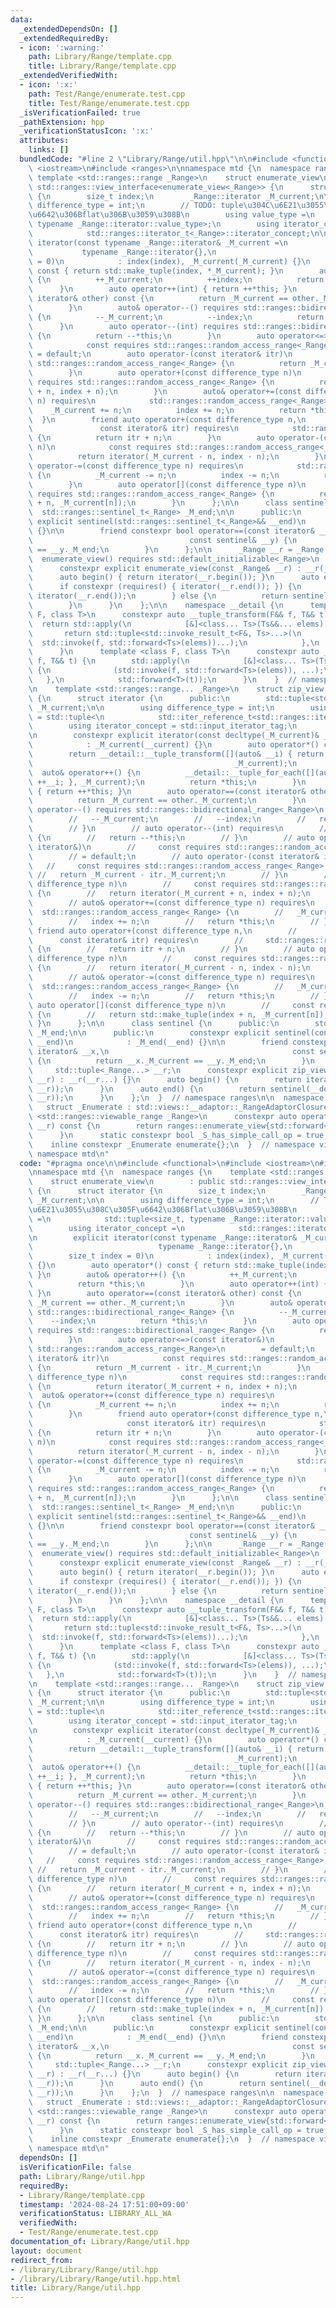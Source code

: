 ```yaml
---
data:
  _extendedDependsOn: []
  _extendedRequiredBy:
  - icon: ':warning:'
    path: Library/Range/template.cpp
    title: Library/Range/template.cpp
  _extendedVerifiedWith:
  - icon: ':x:'
    path: Test/Range/enumerate.test.cpp
    title: Test/Range/enumerate.test.cpp
  _isVerificationFailed: true
  _pathExtension: hpp
  _verificationStatusIcon: ':x:'
  attributes:
    links: []
  bundledCode: "#line 2 \"Library/Range/util.hpp\"\n\n#include <functional>\n#include\
    \ <iostream>\n#include <ranges>\n\nnamespace mtd {\n  namespace ranges {\n   \
    \ template <std::ranges::range _Range>\n    struct enumerate_view\n        : public\
    \ std::ranges::view_interface<enumerate_view<_Range>> {\n      struct iterator\
    \ {\n        size_t index;\n        _Range::iterator _M_current;\n\n        using\
    \ difference_type = int;\n        // TODO: tuple\u304C\u6E21\u3055\u308C\u305F\
    \u6642\u306Bflat\u306B\u3059\u308B\n        using value_type =\n            std::tuple<size_t,\
    \ typename _Range::iterator::value_type>;\n        using iterator_concept =\n\
    \            std::ranges::iterator_t<_Range>::iterator_concept;\n\n        explicit\
    \ iterator(const typename _Range::iterator& _M_current =\n                   \
    \           typename _Range::iterator{},\n                          size_t index\
    \ = 0)\n            : index(index), _M_current(_M_current) {}\n        auto operator*()\
    \ const { return std::make_tuple(index, *_M_current); }\n        auto& operator++()\
    \ {\n          ++_M_current;\n          ++index;\n          return *this;\n  \
    \      }\n        auto operator++(int) { return ++*this; }\n        auto operator==(const\
    \ iterator& other) const {\n          return _M_current == other._M_current;\n\
    \        }\n        auto& operator--() requires std::ranges::bidirectional_range<_Range>\
    \ {\n          --_M_current;\n          --index;\n          return *this;\n  \
    \      }\n        auto operator--(int) requires std::ranges::bidirectional_range<_Range>\
    \ {\n          return --*this;\n        }\n        auto operator<=>(const iterator&)\n\
    \            const requires std::ranges::random_access_range<_Range>\n       \
    \ = default;\n        auto operator-(const iterator& itr)\n            const requires\
    \ std::ranges::random_access_range<_Range> {\n          return _M_current - itr._M_current;\n\
    \        }\n        auto operator+(const difference_type n)\n            const\
    \ requires std::ranges::random_access_range<_Range> {\n          return iterator(_M_current\
    \ + n, index + n);\n        }\n        auto& operator+=(const difference_type\
    \ n) requires\n            std::ranges::random_access_range<_Range> {\n      \
    \    _M_current += n;\n          index += n;\n          return *this;\n      \
    \  }\n        friend auto operator+(const difference_type n,\n               \
    \               const iterator& itr) requires\n            std::ranges::random_access_range<_Range>\
    \ {\n          return itr + n;\n        }\n        auto operator-(const difference_type\
    \ n)\n            const requires std::ranges::random_access_range<_Range> {\n\
    \          return iterator(_M_current - n, index - n);\n        }\n        auto&\
    \ operator-=(const difference_type n) requires\n            std::ranges::random_access_range<_Range>\
    \ {\n          _M_current -= n;\n          index -= n;\n          return *this;\n\
    \        }\n        auto operator[](const difference_type n)\n            const\
    \ requires std::ranges::random_access_range<_Range> {\n          return std::make_tuple(index\
    \ + n, _M_current[n]);\n        }\n      };\n\n      class sentinel {\n      \
    \  std::ranges::sentinel_t<_Range> _M_end;\n\n      public:\n        constexpr\
    \ explicit sentinel(std::ranges::sentinel_t<_Range>&& __end)\n            : _M_end(std::forward<std::ranges::sentinel_t<_Range>>(__end))\
    \ {}\n\n        friend constexpr bool operator==(const iterator& __x,\n      \
    \                                   const sentinel& __y) {\n          return __x._M_current\
    \ == __y._M_end;\n        }\n      };\n\n      _Range __r = _Range();\n\n    \
    \  enumerate_view() requires std::default_initializable<_Range>\n      = default;\n\
    \      constexpr explicit enumerate_view(const _Range& __r) : __r(__r) {}\n\n\
    \      auto begin() { return iterator(__r.begin()); }\n      auto end() {\n  \
    \      if constexpr (requires() { iterator(__r.end()); }) {\n          return\
    \ iterator(__r.end());\n        } else {\n          return sentinel(__r.end());\n\
    \        }\n      }\n    };\n\n    namespace __detail {\n      template <class\
    \ F, class T>\n      constexpr auto __tuple_transform(F&& f, T&& t) {\n      \
    \  return std::apply(\n            [&]<class... Ts>(Ts&&... elems) {\n       \
    \       return std::tuple<std::invoke_result_t<F&, Ts>...>(\n                \
    \  std::invoke(f, std::forward<Ts>(elems))...);\n            },\n            std::forward<T>(t));\n\
    \      }\n      template <class F, class T>\n      constexpr auto __tuple_for_each(F&&\
    \ f, T&& t) {\n        std::apply(\n            [&]<class... Ts>(Ts&&... elems)\
    \ {\n              (std::invoke(f, std::forward<Ts>(elems)), ...);\n         \
    \   },\n            std::forward<T>(t));\n      }\n    }  // namespace __detail\n\
    \n    template <std::ranges::range... _Range>\n    struct zip_view : public std::ranges::view_interface<zip_view<_Range...>>\
    \ {\n      struct iterator {\n      public:\n        std::tuple<std::ranges::iterator_t<_Range>...>\
    \ _M_current;\n\n        using difference_type = int;\n        using value_type\
    \ = std::tuple<\n            std::iter_reference_t<std::ranges::iterator_t<_Range>>...>;\n\
    \        using iterator_concept = std::input_iterator_tag;\n        // std::ranges::iterator_t<_Range>::iterator_concept;\n\
    \n        constexpr explicit iterator(const decltype(_M_current)& __current)\n\
    \            : _M_current(__current) {}\n        auto operator*() const {\n  \
    \        return __detail::__tuple_transform([](auto& __i) { return *__i; },\n\
    \                                             _M_current);\n        }\n      \
    \  auto& operator++() {\n          __detail::__tuple_for_each([](auto& __i) {\
    \ ++__i; }, _M_current);\n          return *this;\n        }\n        auto operator++(int)\
    \ { return ++*this; }\n        auto operator==(const iterator& other) const {\n\
    \          return _M_current == other._M_current;\n        }\n        // auto&\
    \ operator--() requires std::ranges::bidirectional_range<_Range>\n        // {\n\
    \        //   --_M_current;\n        //   --index;\n        //   return *this;\n\
    \        // }\n        // auto operator--(int) requires\n        // std::ranges::bidirectional_range<_Range>\
    \ {\n        //   return --*this;\n        // }\n        // auto operator<=>(const\
    \ iterator&)\n        //     const requires std::ranges::random_access_range<_Range>\n\
    \        // = default;\n        // auto operator-(const iterator& itr)\n     \
    \   //     const requires std::ranges::random_access_range<_Range> {\n       \
    \ //   return _M_current - itr._M_current;\n        // }\n        // auto operator+(const\
    \ difference_type n)\n        //     const requires std::ranges::random_access_range<_Range>\
    \ {\n        //   return iterator(_M_current + n, index + n);\n        // }\n\
    \        // auto& operator+=(const difference_type n) requires\n        //   \
    \  std::ranges::random_access_range<_Range> {\n        //   _M_current += n;\n\
    \        //   index += n;\n        //   return *this;\n        // }\n        //\
    \ friend auto operator+(const difference_type n,\n        //                 \
    \      const iterator& itr) requires\n        //     std::ranges::random_access_range<_Range>\
    \ {\n        //   return itr + n;\n        // }\n        // auto operator-(const\
    \ difference_type n)\n        //     const requires std::ranges::random_access_range<_Range>\
    \ {\n        //   return iterator(_M_current - n, index - n);\n        // }\n\
    \        // auto& operator-=(const difference_type n) requires\n        //   \
    \  std::ranges::random_access_range<_Range> {\n        //   _M_current -= n;\n\
    \        //   index -= n;\n        //   return *this;\n        // }\n        //\
    \ auto operator[](const difference_type n)\n        //     const requires std::ranges::random_access_range<_Range>\
    \ {\n        //   return std::make_tuple(index + n, _M_current[n]);\n        //\
    \ }\n      };\n\n      class sentinel {\n      public:\n        std::tuple<std::ranges::sentinel_t<_Range>...>\
    \ _M_end;\n\n      public:\n        constexpr explicit sentinel(const decltype(_M_end)&\
    \ __end)\n            : _M_end(__end) {}\n\n        friend constexpr bool operator==(const\
    \ iterator& __x,\n                                         const sentinel& __y)\
    \ {\n          return __x._M_current == __y._M_end;\n        }\n      };\n\n \
    \     std::tuple<_Range...> __r;\n      constexpr explicit zip_view(const _Range&...\
    \ __r) : __r(__r...) {}\n      auto begin() {\n        return iterator(__detail::__tuple_transform(std::ranges::begin,\
    \ __r));\n      }\n      auto end() {\n        return sentinel(__detail::__tuple_transform(std::ranges::end,\
    \ __r));\n      }\n    };\n  }  // namespace ranges\n\n  namespace views {\n \
    \   struct _Enumerate : std::views::__adaptor::_RangeAdaptorClosure {\n      template\
    \ <std::ranges::viewable_range _Range>\n      constexpr auto operator()(_Range&&\
    \ __r) const {\n        return ranges::enumerate_view{std::forward<_Range>(__r)};\n\
    \      }\n      static constexpr bool _S_has_simple_call_op = true;\n    };\n\n\
    \    inline constexpr _Enumerate enumerate{};\n  }  // namespace views\n}  //\
    \ namespace mtd\n"
  code: "#pragma once\n\n#include <functional>\n#include <iostream>\n#include <ranges>\n\
    \nnamespace mtd {\n  namespace ranges {\n    template <std::ranges::range _Range>\n\
    \    struct enumerate_view\n        : public std::ranges::view_interface<enumerate_view<_Range>>\
    \ {\n      struct iterator {\n        size_t index;\n        _Range::iterator\
    \ _M_current;\n\n        using difference_type = int;\n        // TODO: tuple\u304C\
    \u6E21\u3055\u308C\u305F\u6642\u306Bflat\u306B\u3059\u308B\n        using value_type\
    \ =\n            std::tuple<size_t, typename _Range::iterator::value_type>;\n\
    \        using iterator_concept =\n            std::ranges::iterator_t<_Range>::iterator_concept;\n\
    \n        explicit iterator(const typename _Range::iterator& _M_current =\n  \
    \                            typename _Range::iterator{},\n                  \
    \        size_t index = 0)\n            : index(index), _M_current(_M_current)\
    \ {}\n        auto operator*() const { return std::make_tuple(index, *_M_current);\
    \ }\n        auto& operator++() {\n          ++_M_current;\n          ++index;\n\
    \          return *this;\n        }\n        auto operator++(int) { return ++*this;\
    \ }\n        auto operator==(const iterator& other) const {\n          return\
    \ _M_current == other._M_current;\n        }\n        auto& operator--() requires\
    \ std::ranges::bidirectional_range<_Range> {\n          --_M_current;\n      \
    \    --index;\n          return *this;\n        }\n        auto operator--(int)\
    \ requires std::ranges::bidirectional_range<_Range> {\n          return --*this;\n\
    \        }\n        auto operator<=>(const iterator&)\n            const requires\
    \ std::ranges::random_access_range<_Range>\n        = default;\n        auto operator-(const\
    \ iterator& itr)\n            const requires std::ranges::random_access_range<_Range>\
    \ {\n          return _M_current - itr._M_current;\n        }\n        auto operator+(const\
    \ difference_type n)\n            const requires std::ranges::random_access_range<_Range>\
    \ {\n          return iterator(_M_current + n, index + n);\n        }\n      \
    \  auto& operator+=(const difference_type n) requires\n            std::ranges::random_access_range<_Range>\
    \ {\n          _M_current += n;\n          index += n;\n          return *this;\n\
    \        }\n        friend auto operator+(const difference_type n,\n         \
    \                     const iterator& itr) requires\n            std::ranges::random_access_range<_Range>\
    \ {\n          return itr + n;\n        }\n        auto operator-(const difference_type\
    \ n)\n            const requires std::ranges::random_access_range<_Range> {\n\
    \          return iterator(_M_current - n, index - n);\n        }\n        auto&\
    \ operator-=(const difference_type n) requires\n            std::ranges::random_access_range<_Range>\
    \ {\n          _M_current -= n;\n          index -= n;\n          return *this;\n\
    \        }\n        auto operator[](const difference_type n)\n            const\
    \ requires std::ranges::random_access_range<_Range> {\n          return std::make_tuple(index\
    \ + n, _M_current[n]);\n        }\n      };\n\n      class sentinel {\n      \
    \  std::ranges::sentinel_t<_Range> _M_end;\n\n      public:\n        constexpr\
    \ explicit sentinel(std::ranges::sentinel_t<_Range>&& __end)\n            : _M_end(std::forward<std::ranges::sentinel_t<_Range>>(__end))\
    \ {}\n\n        friend constexpr bool operator==(const iterator& __x,\n      \
    \                                   const sentinel& __y) {\n          return __x._M_current\
    \ == __y._M_end;\n        }\n      };\n\n      _Range __r = _Range();\n\n    \
    \  enumerate_view() requires std::default_initializable<_Range>\n      = default;\n\
    \      constexpr explicit enumerate_view(const _Range& __r) : __r(__r) {}\n\n\
    \      auto begin() { return iterator(__r.begin()); }\n      auto end() {\n  \
    \      if constexpr (requires() { iterator(__r.end()); }) {\n          return\
    \ iterator(__r.end());\n        } else {\n          return sentinel(__r.end());\n\
    \        }\n      }\n    };\n\n    namespace __detail {\n      template <class\
    \ F, class T>\n      constexpr auto __tuple_transform(F&& f, T&& t) {\n      \
    \  return std::apply(\n            [&]<class... Ts>(Ts&&... elems) {\n       \
    \       return std::tuple<std::invoke_result_t<F&, Ts>...>(\n                \
    \  std::invoke(f, std::forward<Ts>(elems))...);\n            },\n            std::forward<T>(t));\n\
    \      }\n      template <class F, class T>\n      constexpr auto __tuple_for_each(F&&\
    \ f, T&& t) {\n        std::apply(\n            [&]<class... Ts>(Ts&&... elems)\
    \ {\n              (std::invoke(f, std::forward<Ts>(elems)), ...);\n         \
    \   },\n            std::forward<T>(t));\n      }\n    }  // namespace __detail\n\
    \n    template <std::ranges::range... _Range>\n    struct zip_view : public std::ranges::view_interface<zip_view<_Range...>>\
    \ {\n      struct iterator {\n      public:\n        std::tuple<std::ranges::iterator_t<_Range>...>\
    \ _M_current;\n\n        using difference_type = int;\n        using value_type\
    \ = std::tuple<\n            std::iter_reference_t<std::ranges::iterator_t<_Range>>...>;\n\
    \        using iterator_concept = std::input_iterator_tag;\n        // std::ranges::iterator_t<_Range>::iterator_concept;\n\
    \n        constexpr explicit iterator(const decltype(_M_current)& __current)\n\
    \            : _M_current(__current) {}\n        auto operator*() const {\n  \
    \        return __detail::__tuple_transform([](auto& __i) { return *__i; },\n\
    \                                             _M_current);\n        }\n      \
    \  auto& operator++() {\n          __detail::__tuple_for_each([](auto& __i) {\
    \ ++__i; }, _M_current);\n          return *this;\n        }\n        auto operator++(int)\
    \ { return ++*this; }\n        auto operator==(const iterator& other) const {\n\
    \          return _M_current == other._M_current;\n        }\n        // auto&\
    \ operator--() requires std::ranges::bidirectional_range<_Range>\n        // {\n\
    \        //   --_M_current;\n        //   --index;\n        //   return *this;\n\
    \        // }\n        // auto operator--(int) requires\n        // std::ranges::bidirectional_range<_Range>\
    \ {\n        //   return --*this;\n        // }\n        // auto operator<=>(const\
    \ iterator&)\n        //     const requires std::ranges::random_access_range<_Range>\n\
    \        // = default;\n        // auto operator-(const iterator& itr)\n     \
    \   //     const requires std::ranges::random_access_range<_Range> {\n       \
    \ //   return _M_current - itr._M_current;\n        // }\n        // auto operator+(const\
    \ difference_type n)\n        //     const requires std::ranges::random_access_range<_Range>\
    \ {\n        //   return iterator(_M_current + n, index + n);\n        // }\n\
    \        // auto& operator+=(const difference_type n) requires\n        //   \
    \  std::ranges::random_access_range<_Range> {\n        //   _M_current += n;\n\
    \        //   index += n;\n        //   return *this;\n        // }\n        //\
    \ friend auto operator+(const difference_type n,\n        //                 \
    \      const iterator& itr) requires\n        //     std::ranges::random_access_range<_Range>\
    \ {\n        //   return itr + n;\n        // }\n        // auto operator-(const\
    \ difference_type n)\n        //     const requires std::ranges::random_access_range<_Range>\
    \ {\n        //   return iterator(_M_current - n, index - n);\n        // }\n\
    \        // auto& operator-=(const difference_type n) requires\n        //   \
    \  std::ranges::random_access_range<_Range> {\n        //   _M_current -= n;\n\
    \        //   index -= n;\n        //   return *this;\n        // }\n        //\
    \ auto operator[](const difference_type n)\n        //     const requires std::ranges::random_access_range<_Range>\
    \ {\n        //   return std::make_tuple(index + n, _M_current[n]);\n        //\
    \ }\n      };\n\n      class sentinel {\n      public:\n        std::tuple<std::ranges::sentinel_t<_Range>...>\
    \ _M_end;\n\n      public:\n        constexpr explicit sentinel(const decltype(_M_end)&\
    \ __end)\n            : _M_end(__end) {}\n\n        friend constexpr bool operator==(const\
    \ iterator& __x,\n                                         const sentinel& __y)\
    \ {\n          return __x._M_current == __y._M_end;\n        }\n      };\n\n \
    \     std::tuple<_Range...> __r;\n      constexpr explicit zip_view(const _Range&...\
    \ __r) : __r(__r...) {}\n      auto begin() {\n        return iterator(__detail::__tuple_transform(std::ranges::begin,\
    \ __r));\n      }\n      auto end() {\n        return sentinel(__detail::__tuple_transform(std::ranges::end,\
    \ __r));\n      }\n    };\n  }  // namespace ranges\n\n  namespace views {\n \
    \   struct _Enumerate : std::views::__adaptor::_RangeAdaptorClosure {\n      template\
    \ <std::ranges::viewable_range _Range>\n      constexpr auto operator()(_Range&&\
    \ __r) const {\n        return ranges::enumerate_view{std::forward<_Range>(__r)};\n\
    \      }\n      static constexpr bool _S_has_simple_call_op = true;\n    };\n\n\
    \    inline constexpr _Enumerate enumerate{};\n  }  // namespace views\n}  //\
    \ namespace mtd\n"
  dependsOn: []
  isVerificationFile: false
  path: Library/Range/util.hpp
  requiredBy:
  - Library/Range/template.cpp
  timestamp: '2024-08-24 17:51:00+09:00'
  verificationStatus: LIBRARY_ALL_WA
  verifiedWith:
  - Test/Range/enumerate.test.cpp
documentation_of: Library/Range/util.hpp
layout: document
redirect_from:
- /library/Library/Range/util.hpp
- /library/Library/Range/util.hpp.html
title: Library/Range/util.hpp
---
```


